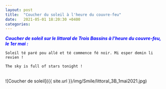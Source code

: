 ```yaml
---
layout: post
title:  "Coucher du soleil à l'heure du couvre-feu"
date:   2021-05-01 18:20:30 +0400
categories: 
---
```

<span style="color: blue">***Coucher de soleil sur le littoral de Trois Bassins à l'heure du couvre-feu, le 1er mai :***</span>

`Soleil té paré pou allé et té commence fé noir. Mi esper demin li revien !` 

`The sky is full of stars tonight !`

<br>
![Coucher de soleil]({{ site.url }}/img/Smile/littoral_3B_1mai2021.jpg)
